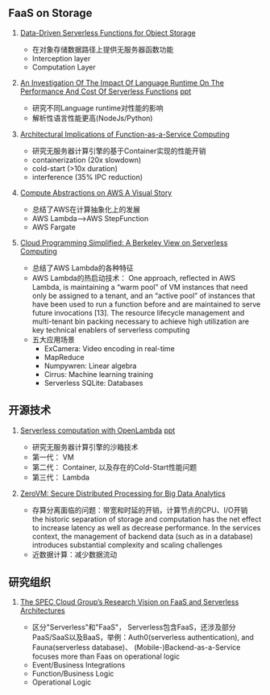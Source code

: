 ## FaaS on Storage

1. [Data-Driven Serverless Functions for Object Storage]()
   
   + 在对象存储数据路径上提供无服务器函数功能
   + Interception layer
   + Computation Layer
   
2. [An Investigation Of The Impact Of Language Runtime On The Performance And Cost Of Serverless Functions](http://faculty.washington.edu/wlloyd/courses/tcss562/papers/Fall2019/Group10-AnInvestigationOfTheImpactOfLanguageRuntimeOnThePerformanceAndCostOfServerlessFunctions.pdf)
   [ppt](https://www.serverlesscomputing.org/wosc4/presentations/p5-UCC-Presentation.pdf)
   
   + 研究不同Language runtime对性能的影响
   + 解析性语言性能更高(NodeJs/Python)
   
3. [Architectural Implications of Function-as-a-Service Computing]()

   + 研究无服务器计算引擎的基于Container实现的性能开销
   + containerization (20x slowdown)
   + cold-start (>10x duration)
   + interference (35% IPC reduction)

   
4. [Compute Abstractions on AWS A Visual Story](https://amazonaws-china.com/cn/blogs/architecture/compute-abstractions-on-aws-a-visual-story/)

   + 总结了AWS在计算抽象化上的发展
   + AWS Lambda-->AWS StepFunction
   + AWS Fargate
   
5. [Cloud Programming Simplified: A Berkeley View on Serverless Computing](https://arxiv.org/pdf/1902.03383.pdf)
   
   + 总结了AWS Lambda的各种特征
   + AWS Lambda的热启动技术：
     One approach, reflected in AWS Lambda, is maintaining a “warm pool” of VM instances
that need only be assigned to a tenant, and an “active pool” of instances that have been used to
run a function before and are maintained to serve future invocations [13]. The resource lifecycle
management and multi-tenant bin packing necessary to achieve high utilization are key technical
enablers of serverless computing
   + 五大应用场景
     + ExCamera: Video encoding in real-time
     + MapReduce
     + Numpywren: Linear algebra
     + Cirrus: Machine learning training
     + Serverless SQLite: Databases
   
## 开源技术

1. [Serverless computation with OpenLambda](https://www.usenix.org/system/files/conference/hotcloud16/hotcloud16_hendrickson.pdf)
   [ppt]()
   
   + 研究无服务器计算引擎的沙箱技术
   + 第一代： VM
   + 第二代： Container, 以及存在的Cold-Start性能问题
   + 第三代： Lambda

2. [ZeroVM: Secure Distributed Processing for Big Data Analytics](https://ieeexplore.ieee.org/stamp/stamp.jsp?tp=&arnumber=7084334)

   +  存算分离面临的问题：带宽和时延的开销，计算节点的CPU、I/O开销      
      the historic separation of storage and computation has the net effect to
      increase latency as well as decrease performance. In the
      services context, the management of backend data (such as
      in a database) introduces substantial complexity and scaling challenges
   +  近数据计算：减少数据流动

## 研究组织

1. [The SPEC Cloud Group’s Research Vision on FaaS and Serverless Architectures]()

   + 区分"Serverless"和"FaaS"， Serverless包含FaaS，还涉及部分PaaS/SaaS以及BaaS，举例：Auth0(serverless authentication), and Fauna(serverless database)、 (Mobile-)Backend-as-a-Service focuses more than Faas on operational logic
   + Event/Business Integrations
   + Function/Business Logic
   + Operational Logic
